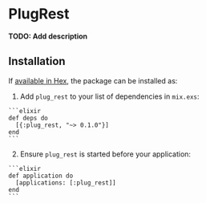 # PlugRest

**TODO: Add description**

## Installation

If [available in Hex](https://hex.pm/docs/publish), the package can be installed as:

  1. Add `plug_rest` to your list of dependencies in `mix.exs`:

    ```elixir
    def deps do
      [{:plug_rest, "~> 0.1.0"}]
    end
    ```

  2. Ensure `plug_rest` is started before your application:

    ```elixir
    def application do
      [applications: [:plug_rest]]
    end
    ```

